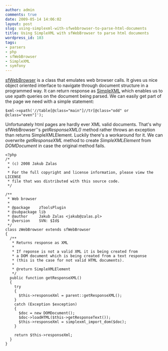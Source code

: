 ```yaml
---
author: admin
comments: true
date: 2009-05-14 14:06:02
layout: post
slug: using-simplexml-with-sfwebbrowser-to-parse-html-documents
title: Using SimpleXML with sfWebBrowser to parse html documents
wordpress_id: 103
tags:
- parsers
- php
- sfWebBrowser
- SimpleXML
- symfony
---
```


[sfWebBrowser](http://www.symfony-project.org/plugins/sfWebBrowserPlugin) is a class that emulates web browser calls. It gives us nice object oriented interface to navigate through document structure in a programmed way. It can return response as [SimpleXML](http://pl2.php.net/simplexml) which enables us to use xpath queries on the document being parsed. We can easily get part of the page we need with a simple statement:

    
    $xml->xpath('//table[@class="main"]//tr[@class="odd" or @class="even"]');


Unfortunately html pages are hardly ever XML valid documents. That's why sfWebBrowser''s _getResponseXML()_ method rather throws an exception than returns SimpleXMLElement. Luckily there's a workaround for it. We can overwrite _getResponseXML_ method to create _SimpleXMLElement_ from _DOMDocument_ in case the original method fails.

    
    <?php
    /*
     * (c) 2008 Jakub Zalas
     *
     * For the full copyright and license information, please view the LICENSE
     * file that was distributed with this source code.
     */
    
    /**
     * Web browser
     *
     * @package    zToolsPlugin
     * @subpackage lib
     * @author     Jakub Zalas <jakub@zalas.pl>
     * @version    SVN: $Id$
     */
    class zWebBrowser extends sfWebBrowser
    {
      /**
       * Returns response as XML
       *
       * If reponse is not a valid XML it is being created from
       * a DOM document which is being created from a text response
       * (this is the case for not valid HTML documents).
       *
       * @return SimpleXMLElement
       */
      public function getResponseXML()
      {
        try
        {
          $this->responseXml = parent::getResponseXML();
        }
        catch (Exception $exception)
        {
          $doc = new DOMDocument();
          $doc->loadHTML($this->getResponseText());
          $this->responseXml = simplexml_import_dom($doc);
        }
    
        return $this->responseXml;
      }
    }
